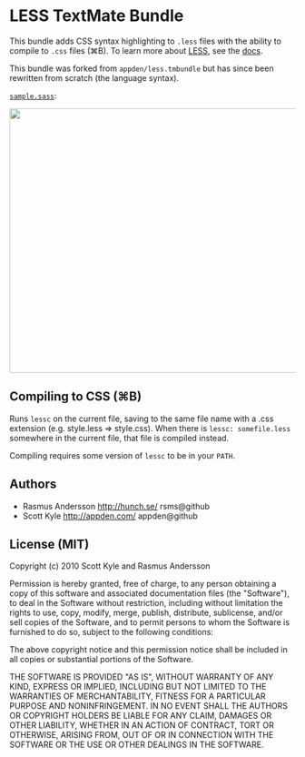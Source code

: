 # LESS TextMate Bundle

This bundle adds CSS syntax highlighting to `.less` files with the ability to compile to `.css` files (⌘B). To learn more about [LESS][], see the [docs](http://lesscss.org/docs.html).

This bundle was forked from `appden/less.tmbundle` but has since been rewritten from scratch (the language syntax).

[`sample.sass`](http://github.com/rsms/less.tmbundle/blob/master/sample.less):

<img src="http://github.com/rsms/less.tmbundle/raw/master/sample.png" width="600" height="465" />

## Compiling to CSS (⌘B)

Runs `lessc` on the current file, saving to the same file name with a .css extension (e.g. style.less => style.css). When there is `lessc: somefile.less` somewhere in the current file, that file is compiled instead.

Compiling requires some version of `lessc` to be in your `PATH`.

## Authors

* Rasmus Andersson <http://hunch.se/> rsms@github
* Scott Kyle <http://appden.com/> appden@github

## License (MIT)

Copyright (c) 2010 Scott Kyle and Rasmus Andersson

Permission is hereby granted, free of charge, to any person obtaining a copy
of this software and associated documentation files (the "Software"), to deal
in the Software without restriction, including without limitation the rights
to use, copy, modify, merge, publish, distribute, sublicense, and/or sell
copies of the Software, and to permit persons to whom the Software is
furnished to do so, subject to the following conditions:

The above copyright notice and this permission notice shall be included in
all copies or substantial portions of the Software.

THE SOFTWARE IS PROVIDED "AS IS", WITHOUT WARRANTY OF ANY KIND, EXPRESS OR
IMPLIED, INCLUDING BUT NOT LIMITED TO THE WARRANTIES OF MERCHANTABILITY,
FITNESS FOR A PARTICULAR PURPOSE AND NONINFRINGEMENT. IN NO EVENT SHALL THE
AUTHORS OR COPYRIGHT HOLDERS BE LIABLE FOR ANY CLAIM, DAMAGES OR OTHER
LIABILITY, WHETHER IN AN ACTION OF CONTRACT, TORT OR OTHERWISE, ARISING FROM,
OUT OF OR IN CONNECTION WITH THE SOFTWARE OR THE USE OR OTHER DEALINGS IN
THE SOFTWARE.


[LESS]: http://lesscss.org
